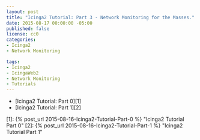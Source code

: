 ```yaml
---
layout: post
title: "Icinga2 Tutorial: Part 3 - Network Monitoring for the Masses."
date: 2015-08-17 00:00:00 -05:00
published: false
license: cc0
categories:
- Icinga2
- Network Monitoring

tags:
- Icinga2
- IcingaWeb2
- Network Monitoring
- Tutorials
---
```

* [Icinga2 Tutorial: Part 0][1]
* [Icinga2 Tutorial: Part 1][2]
<!-- * [Icinga2 Tutorial: Part 2][3] -->

[1]: {% post_url 2015-08-16-Icinga2-Tutorial-Part-0 %} "Icinga2 Tutorial Part 0"
[2]: {% post_url 2015-08-16-Icinga2-Tutorial-Part-1 %} "Icinga2 Tutorial Part 1"
<!-- [3]: {% post_url 2015-08-16-Icinga2-Tutorial-Part-2 %} "Icinga2 Tutorial Part 2" -->
